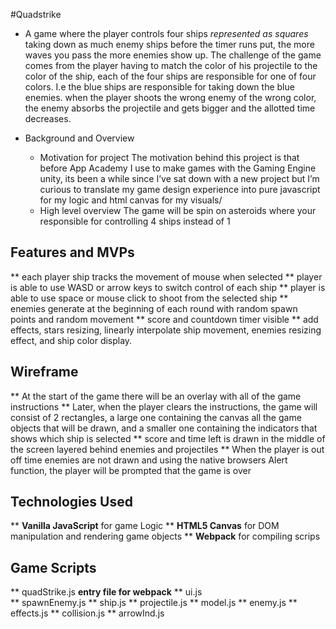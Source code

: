 #Quadstrike

*  A game where the player controls four ships *represented as squares* taking down as much enemy ships before the timer runs put, the more waves you pass the more enemies show up. The challenge of the game comes from the player having to match the color of his projectile to the color of the ship, each of the four ships are responsible for one of four colors. I.e the blue ships are responsible for taking down the blue enemies. when the player shoots the wrong enemy of the wrong color, the enemy absorbs the projectile and gets bigger and the allotted time decreases.

* Background and Overview
    * Motivation for project
    The motivation behind this project is that before App Academy I use to make games with the Gaming Engine unity, its been a while since I’ve sat down with a new project but I’m curious to translate my game design experience into pure javascript for my logic and html canvas for my visuals/ 
    * High level overview
    The game will be spin on asteroids where your responsible for controlling 4 ships instead of 1


## Features and MVPs

** each player ship tracks the movement of mouse when selected
** player is able to use WASD or arrow keys to switch control of each ship 
** player is able to use space or mouse click to shoot from the selected ship 
** enemies generate at the beginning of each round with random spawn points and random movement
** score and countdown timer visible 
** add effects, stars resizing, linearly interpolate ship movement, enemies	 resizing effect, and ship color display.

 ## Wireframe
** At the start of the game there will be an overlay with all of the game instructions
** Later, when the player clears the instructions, the game will consist of 2 rectangles, a large one containing the canvas all the game objects that will be drawn, and a smaller one containing the indicators that shows which ship is selected 
** score and time left is drawn in the middle of the screen layered behind enemies and projectiles 
** When the player is out off time enemies are not drawn and using the native browsers Alert function, the player will be prompted that the game is over 

## Technologies Used 
**  **Vanilla JavaScript**  for game Logic
** **HTML5 Canvas** for DOM manipulation and rendering game objects
** **Webpack** for compiling scrips 

## Game Scripts 
**  quadStrike.js **entry file for webpack**
** ui.js  
** spawnEnemy.js 
** ship.js
** projectile.js 
** model.js 
** enemy.js
** effects.js 
** collision.js
** arrowInd.js